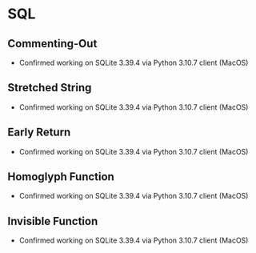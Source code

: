 # SQL

## Commenting-Out

- Confirmed working on SQLite 3.39.4 via Python 3.10.7 client (MacOS)

## Stretched String

- Confirmed working on SQLite 3.39.4 via Python 3.10.7 client (MacOS)

## Early Return

- Confirmed working on SQLite 3.39.4 via Python 3.10.7 client (MacOS)

## Homoglyph Function

- Confirmed working on SQLite 3.39.4 via Python 3.10.7 client (MacOS)

## Invisible Function

- Confirmed working on SQLite 3.39.4 via Python 3.10.7 client (MacOS)